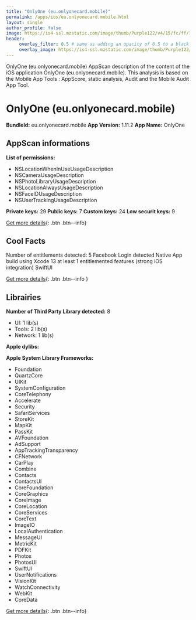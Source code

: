 ```yaml
---
title: "OnlyOne (eu.onlyonecard.mobile)"
permalink: /apps/ios/eu.onlyonecard.mobile.html
layout: single
author_profile: false
image: https://is4-ssl.mzstatic.com/image/thumb/Purple122/v4/15/fc/ff/15fcfff3-28d2-e5ad-1974-16fadc196cde/AppIcon-1x_U007emarketing-0-7-0-85-220.png/512x512bb.jpg
header: 
     overlay_filter: 0.5 # same as adding an opacity of 0.5 to a black background
     overlay_image: https://is4-ssl.mzstatic.com/image/thumb/Purple122/v4/15/fc/ff/15fcfff3-28d2-e5ad-1974-16fadc196cde/AppIcon-1x_U007emarketing-0-7-0-85-220.png/512x512bb.jpg
---
```

OnlyOne (eu.onlyonecard.mobile) AppScan description of the content of the iOS application OnlyOne (eu.onlyonecard.mobile). This analysis is based on the Mobile App Tools : AppScore, static analysis, Audit and the Mobile Audit App Tool.

# OnlyOne (eu.onlyonecard.mobile)

**BundleId:** eu.onlyonecard.mobile
**App Version:** 1.11.2
**App Name:** OnlyOne


## AppScan informations 

**List of permissions:** 
- NSLocationWhenInUseUsageDescription
- NSCameraUsageDescription
- NSPhotoLibraryUsageDescription
- NSLocationAlwaysUsageDescription
- NSFaceIDUsageDescription
- NSUserTrackingUsageDescription
  
  
**Private keys:** 29
**Public keys:** 7
**Custom keys:** 24
**Low securit keys:** 9
  
[Get more details](/pricing.html){: .btn .btn--info}

## Cool Facts

Number of entitlements detected: 5
Facebook Login detected
Native App
build using Xcode 13
at least 1 entitlemented features (strong iOS integration)
SwiftUI
  
[Get more details](/pricing.html){: .btn .btn--info }

## Librairies 
**Number of Third Party Library detected:** 8
- UI: 1 lib(s)
- Tools: 2 lib(s)
- Network: 1 lib(s)


**Apple dylibs:**


**Apple System Library Frameworks:**
- Foundation
- QuartzCore
- UIKit
- SystemConfiguration
- CoreTelephony
- Accelerate
- Security
- SafariServices
- StoreKit
- MapKit
- PassKit
- AVFoundation
- AdSupport
- AppTrackingTransparency
- CFNetwork
- CarPlay
- Combine
- Contacts
- ContactsUI
- CoreFoundation
- CoreGraphics
- CoreImage
- CoreLocation
- CoreServices
- CoreText
- ImageIO
- LocalAuthentication
- MessageUI
- MetricKit
- PDFKit
- Photos
- PhotosUI
- SwiftUI
- UserNotifications
- VisionKit
- WatchConnectivity
- WebKit
- CoreData


  
[Get more details](/pricing.html){: .btn .btn--info}

